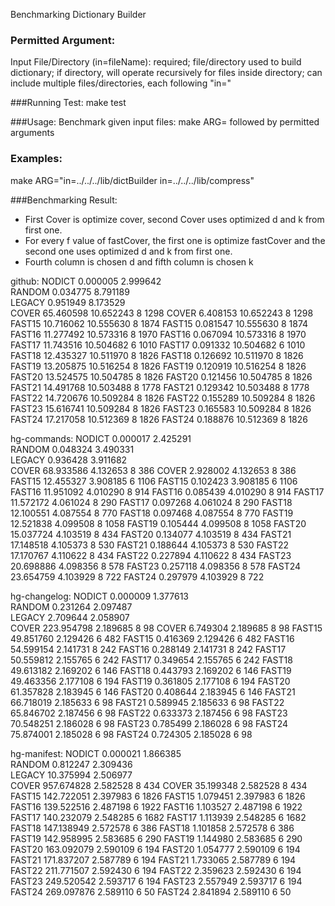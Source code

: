 Benchmarking Dictionary Builder

### Permitted Argument:
Input File/Directory (in=fileName): required; file/directory used to build dictionary; if directory, will operate recursively for files inside directory; can include multiple files/directories, each following "in="

###Running Test:
make test

###Usage:
Benchmark given input files: make ARG= followed by permitted arguments

### Examples:
make ARG="in=../../../lib/dictBuilder in=../../../lib/compress"

###Benchmarking Result:
- First Cover is optimize cover, second Cover uses optimized d and k from first one.
- For every f value of fastCover, the first one is optimize fastCover and the second one uses optimized d and k from first one.
- Fourth column is chosen d and fifth column is chosen k

github:
NODICT       0.000005       2.999642        
RANDOM       0.034775       8.791189        
LEGACY       0.951949       8.173529        
COVER       65.460598       10.652243        8          1298
COVER       6.408153       10.652243        8          1298
FAST15       10.716062       10.555630        8          1874
FAST15       0.081547       10.555630        8          1874
FAST16       11.277492       10.573316        8          1970
FAST16       0.067094       10.573316        8          1970
FAST17       11.743516       10.504682        6          1010
FAST17       0.091332       10.504682        6          1010
FAST18       12.435327       10.511970        8          1826
FAST18       0.126692       10.511970        8          1826
FAST19       13.205875       10.516254        8          1826
FAST19       0.120919       10.516254        8          1826
FAST20       13.524575       10.504785        8          1826
FAST20       0.121456       10.504785        8          1826
FAST21       14.491768       10.503488        8          1778
FAST21       0.129342       10.503488        8          1778
FAST22       14.720676       10.509284        8          1826
FAST22       0.155289       10.509284        8          1826
FAST23       15.616741       10.509284        8          1826
FAST23       0.165583       10.509284        8          1826
FAST24       17.217058       10.512369        8          1826
FAST24       0.188876       10.512369        8          1826

hg-commands:
NODICT       0.000017       2.425291        
RANDOM       0.048324       3.490331        
LEGACY       0.936428       3.911682        
COVER       68.933586       4.132653        8          386
COVER       2.928002       4.132653        8          386
FAST15       12.455327       3.908185        6          1106
FAST15       0.102423       3.908185        6          1106
FAST16       11.951092       4.010290        8          914
FAST16       0.085439       4.010290        8          914
FAST17       11.572172       4.061024        8          290
FAST17       0.097268       4.061024        8          290
FAST18       12.100551       4.087554        8          770
FAST18       0.097468       4.087554        8          770
FAST19       12.521838       4.099508        8          1058
FAST19       0.105444       4.099508        8          1058
FAST20       15.037724       4.103519        8          434
FAST20       0.134077       4.103519        8          434
FAST21       17.148518       4.105373        8          530
FAST21       0.188644       4.105373        8          530
FAST22       17.170767       4.110622        8          434
FAST22       0.227894       4.110622        8          434
FAST23       20.698886       4.098356        8          578
FAST23       0.257118       4.098356        8          578
FAST24       23.654759       4.103929        8          722
FAST24       0.297979       4.103929        8          722

hg-changelog:
NODICT       0.000009       1.377613        
RANDOM       0.231264       2.097487        
LEGACY       2.709644       2.058907        
COVER       223.954798       2.189685        8          98
COVER       6.749304       2.189685        8          98
FAST15       49.851760       2.129426        6          482
FAST15       0.416369       2.129426        6          482
FAST16       54.599154       2.141731        8          242
FAST16       0.288149       2.141731        8          242
FAST17       50.559812       2.155765        6          242
FAST17       0.349654       2.155765        6          242
FAST18       49.613182       2.169202        6          146
FAST18       0.443793       2.169202        6          146
FAST19       49.463356       2.177108        6          194
FAST19       0.361805       2.177108        6          194
FAST20       61.357828       2.183945        6          146
FAST20       0.408644       2.183945        6          146
FAST21       66.718019       2.185633        6          98
FAST21       0.589945       2.185633        6          98
FAST22       65.846702       2.187456        6          98
FAST22       0.633373       2.187456        6          98
FAST23       70.548251       2.186028        6          98
FAST23       0.785499       2.186028        6          98
FAST24       75.874001       2.185028        6          98
FAST24       0.724305       2.185028        6          98

hg-manifest:
NODICT       0.000021       1.866385        
RANDOM       0.812247       2.309436        
LEGACY       10.375994       2.506977        
COVER       957.674828       2.582528        8          434
COVER       35.199348       2.582528        8          434
FAST15       142.722051       2.397983        6          1826
FAST15       1.079451       2.397983        6          1826
FAST16       139.522516       2.487198        6          1922
FAST16       1.103527       2.487198        6          1922
FAST17       140.232079       2.548285        6          1682
FAST17       1.113939       2.548285        6          1682
FAST18       147.138949       2.572578        6          386
FAST18       1.101858       2.572578        6          386
FAST19       142.958995       2.583685        6          290
FAST19       1.144980       2.583685        6          290
FAST20       163.092079       2.590109        6          194
FAST20       1.054777       2.590109        6          194
FAST21       171.837207       2.587789        6          194
FAST21       1.733065       2.587789        6          194
FAST22       211.771507       2.592430        6          194
FAST22       2.359623       2.592430        6          194
FAST23       249.520542       2.593717        6          194
FAST23       2.557949       2.593717        6          194
FAST24       269.097876       2.589110        6          50
FAST24       2.841894       2.589110        6          50
